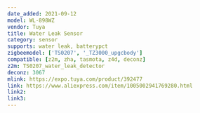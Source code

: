 ```yaml
---
date_added: 2021-09-12
model: WL-898WZ
vendor: Tuya
title: Water Leak Sensor
category: sensor
supports: water leak, batterypct
zigbeemodel: ['TS0207', '_TZ3000_upgcbody']
compatible: [z2m, zha, tasmota, z4d, deconz]
z2m: TS0207_water_leak_detector
deconz: 3067
mlink: https://expo.tuya.com/product/392477
link: https://www.aliexpress.com/item/1005002941769280.html
link2: 
link3: 
---
```

